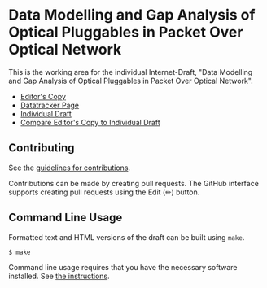 # Data Modelling and Gap Analysis of Optical Pluggables in Packet Over Optical Network

This is the working area for the individual Internet-Draft, "Data Modelling and Gap Analysis of Optical Pluggables in Packet Over Optical Network".

* [Editor's Copy](https://italobusi.github.io/actn-wdm-pluggable-modelling/#go.draft-rokui-ccamp-actn-wdm-pluggable-modelling.html)
* [Datatracker Page](https://datatracker.ietf.org/doc/draft-rokui-ccamp-actn-wdm-pluggable-modelling)
* [Individual Draft](https://datatracker.ietf.org/doc/html/draft-rokui-ccamp-actn-wdm-pluggable-modelling)
* [Compare Editor's Copy to Individual Draft](https://italobusi.github.io/actn-wdm-pluggable-modelling/#go.draft-rokui-ccamp-actn-wdm-pluggable-modelling.diff)


## Contributing

See the
[guidelines for contributions](https://github.com/italobusi/actn-wdm-pluggable-modelling/blob/main/CONTRIBUTING.md).

Contributions can be made by creating pull requests.
The GitHub interface supports creating pull requests using the Edit (✏) button.


## Command Line Usage

Formatted text and HTML versions of the draft can be built using `make`.

```sh
$ make
```

Command line usage requires that you have the necessary software installed.  See
[the instructions](https://github.com/martinthomson/i-d-template/blob/main/doc/SETUP.md).

